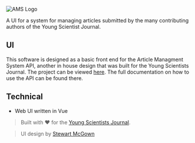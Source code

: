 ![AMS Logo](https://assets.ysjournal.com/img/article-management.png)

A UI for a system for managing articles submitted by the many contributing authors of the Young Scientist Journal.

## UI

This software is designed as a basic front end for the Article Managment System API, another in house design that was built for the Young Scientists Journal. The project can be viewed [here](https://github.com/youngscientists/article-management). The full documentation on how to use the API can be found there.

## Technical

- Web UI written in Vue

> Built with :heart: for the [Young Scientists Journal](https://ysjournal.com).

> UI design by [Stewart McGown](https://twistedcore.co.uk)
